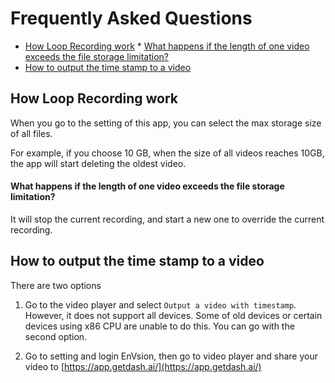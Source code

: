 # Frequently Asked Questions

<!-- vim-markdown-toc GitLab -->

* [How Loop Recording work](#how-loop-recording-work)
        * [What happens if the length of one video exceeds the file storage limitation?](#what-happens-if-the-length-of-one-video-exceeds-the-file-storage-limitation)
* [How to output the time stamp to a video](#how-to-output-the-time-stamp-to-a-video)

<!-- vim-markdown-toc -->


## How Loop Recording work

When you go to the setting of this app, you can select the max storage size of all files.

For example, if you choose 10 GB, when the size of all videos reaches 10GB, the app will start deleting the oldest video.

#### What happens if the length of one video exceeds the file storage limitation?

It will stop the current recording, and start a new one to override the current recording.

## How to output the time stamp to a video

There are two options

1. Go to the video player and select `Output a video with timestamp`. However, it does not support all devices. Some of old devices or certain devices using x86 CPU are unable to do this. You can go with the second option.

2. Go to setting and login EnVsion, then go to video player and share your video to [https://app.getdash.ai/](https://app.getdash.ai/)
